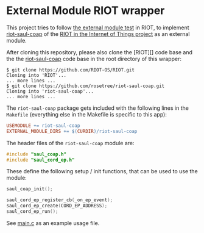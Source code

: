 # External Module RIOT wrapper

This project tries to follow [the external module test][] in RIOT, to
implement [riot-saul-coap][] of the [RIOT in the Internet of Things
project][inet] as an external module.

After cloning this repository, please also clone the [RIOT][] code
base and the the [riot-saul-coap][] code base in the root directory of
this wrapper:

``` shellsession
$ git clone https://github.com/RIOT-OS/RIOT.git
Cloning into 'RIOT'...
... more lines ...
$ git clone https://github.com/rosetree/riot-saul-coap.git
Cloning into 'riot-saul-coap'...
... more lines ...
```

The `riot-saul-coap` package gets included with the following lines in
the `Makefile` (everything else in the Makefile is specific to this
app):

``` makefile
USEMODULE += riot-saul-coap
EXTERNAL_MODULE_DIRS += $(CURDIR)/riot-saul-coap
```

The header files of the `riot-saul-coap` module are:

``` c++
#include "saul_coap.h"
#include "saul_cord_ep.h"
```

These define the following setup / init functions, that can be used to
use the module:

``` c++
saul_coap_init();

saul_cord_ep_register_cb(_on_ep_event);
saul_cord_ep_create(CORD_EP_ADDRESS);
saul_cord_ep_run();
```

See [main.c](main.c) as an example usage file.

[the external module test]: https://github.com/RIOT-OS/RIOT/tree/master/tests/external_module_dirs

[riot-saul-coap]: https://github.com/rosetree/riot-saul-coap

[inet]: http://inet.haw-hamburg.de/teaching/ws-2019-20/riot-im-internet-of-things
